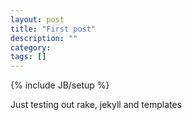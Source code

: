 ```yaml
---
layout: post
title: "First post"
description: ""
category: 
tags: []
---
```

{% include JB/setup %}

Just testing out rake, jekyll and templates
